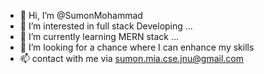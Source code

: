 - 👋 Hi, I’m @SumonMohammad
- 👀 I’m interested in full stack Developing ...
- 🌱 I’m currently learning MERN stack ...
- 💞️ I’m looking for a chance where I can enhance my skills  
- 📫 contact with me via sumon.mia.cse.jnu@gmail.com

<!---
SumonMohammad/SumonMohammad is a ✨ special ✨ repository because its `README.md` (this file) appears on your GitHub profile.
You can click the Preview link to take a look at your changes.
--->
